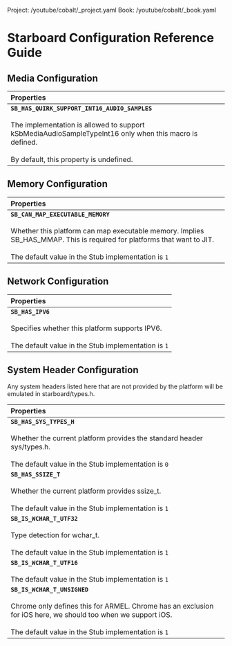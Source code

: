 Project: /youtube/cobalt/_project.yaml
Book: /youtube/cobalt/_book.yaml

# Starboard Configuration Reference Guide

## Media Configuration

| Properties |
| :--- |
| **`SB_HAS_QUIRK_SUPPORT_INT16_AUDIO_SAMPLES`**<br><br>The implementation is allowed to support kSbMediaAudioSampleTypeInt16 only when this macro is defined.<br><br>By default, this property is undefined. |


## Memory Configuration

| Properties |
| :--- |
| **`SB_CAN_MAP_EXECUTABLE_MEMORY`**<br><br>Whether this platform can map executable memory. Implies SB_HAS_MMAP. This is required for platforms that want to JIT.<br><br>The default value in the Stub implementation is `1` |


## Network Configuration

| Properties |
| :--- |
| **`SB_HAS_IPV6`**<br><br>Specifies whether this platform supports IPV6.<br><br>The default value in the Stub implementation is `1` |


## System Header Configuration

 Any system headers listed here that are not provided by the platform will be emulated in starboard/types.h.

| Properties |
| :--- |
| **`SB_HAS_SYS_TYPES_H`**<br><br> Whether the current platform provides the standard header sys/types.h.<br><br>The default value in the Stub implementation is `0` |
| **`SB_HAS_SSIZE_T`**<br><br>Whether the current platform provides ssize_t.<br><br>The default value in the Stub implementation is `1` |
| **`SB_IS_WCHAR_T_UTF32`**<br><br>Type detection for wchar_t.<br><br>The default value in the Stub implementation is `1` |
| **`SB_IS_WCHAR_T_UTF16`**<br><br>The default value in the Stub implementation is `1` |
| **`SB_IS_WCHAR_T_UNSIGNED`**<br><br>Chrome only defines this for ARMEL. Chrome has an exclusion for iOS here, we should too when we support iOS.<br><br>The default value in the Stub implementation is `1` |


